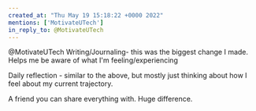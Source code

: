 ```yaml
---
created_at: "Thu May 19 15:18:22 +0000 2022"
mentions: ['MotivateUTech']
in_reply_to: @MotivateUTech
---
```


@MotivateUTech Writing/Journaling- this was the biggest change I made. Helps me be aware of what I'm feeling/experiencing

Daily reflection - similar to the above, but mostly just thinking about how I feel about my current trajectory.

A friend you can share everything with. Huge difference.